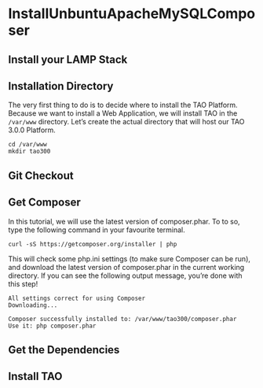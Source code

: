 <!--
created_at: '2014-09-16 13:25:52'
updated_at: '2014-09-16 13:52:22'
authors:
    - 'Jérôme Bogaerts'
tags:
    - 'Installation and Upgrading'
-->

InstallUnbuntuApacheMySQLComposer
=================================



Install your LAMP Stack
-----------------------

Installation Directory
----------------------

The very first thing to do is to decide where to install the TAO Platform. Because we want to install a Web Application, we will install TAO in the `/var/www` directory. Let’s create the actual directory that will host our TAO 3.0.0 Platform.

    cd /var/www
    mkdir tao300

Git Checkout
------------

Get Composer
------------

In this tutorial, we will use the latest version of composer.phar. To to so, type the following command in your favourite terminal.

    curl -sS https://getcomposer.org/installer | php

This will check some php.ini settings (to make sure Composer can be run), and download the latest version of composer.phar in the current working directory. If you can see the following output message, you’re done with this step!

    All settings correct for using Composer
    Downloading...

    Composer successfully installed to: /var/www/tao300/composer.phar
    Use it: php composer.phar

Get the Dependencies
--------------------

Install TAO
-----------

